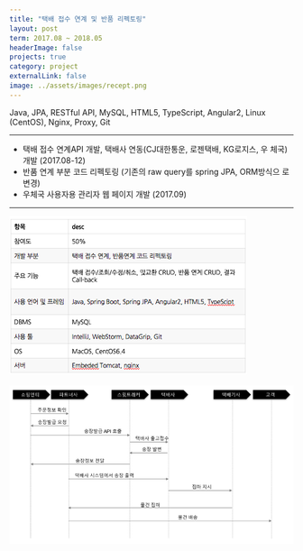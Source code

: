 ```yaml
---
title: "택배 접수 연계 및 반품 리펙토링"
layout: post
term: 2017.08 ~ 2018.05
headerImage: false
projects: true
category: project
externalLink: false
image: ../assets/images/recept.png
---
```


Java, JPA, RESTful API, MySQL, HTML5, TypeScript, Angular2, Linux (CentOS), Nginx, Proxy, Git

---

- 택배 접수 연계API 개발, 택배사 연동(CJ대한통운, 로젠택배, KG로지스, 우 체국) 개발 (2017.08-12)
- 반품 연계 부분 코드 리펙토링 (기존의 raw query를 spring JPA, ORM방식으 로 변경)
- 우체국 사용자용 관리자 웹 페이지 개발 (2017.09)

---

<img src="../assets/images/project4-0.png"><br>
<br>
<img src="../assets/images/recept.png"><br>

